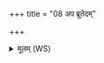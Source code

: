 +++
title = "08 अप ब्रूतेदम्"

+++
<details><summary>मूलम् (WS)</summary>

अप ब्रूतेदं मरुतो महीन्द्रस्यापवाचनी ।  
एषां सहस्रमर्हत्येषां वारयते विषम ॥ ८ ॥
</details>